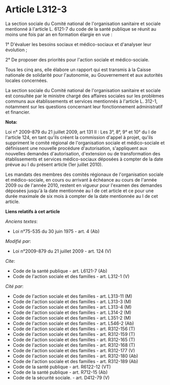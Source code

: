 # Article L312-3

La section sociale du Comité national de l'organisation sanitaire et sociale mentionné à l'article L. 6121-7 du code de la
santé publique se réunit au moins une fois par an en formation élargie en vue : 

1° D'évaluer les besoins sociaux et médico-sociaux et d'analyser leur évolution ; 

2° De proposer des priorités pour l'action sociale et médico-sociale. 

Tous les cinq ans, elle élabore un rapport qui est transmis à la Caisse nationale de solidarité pour l'autonomie, au
Gouvernement et aux autorités locales concernées. 

La section sociale du Comité national de l'organisation sanitaire et sociale est consultée par le ministre chargé des
affaires sociales sur les problèmes communs aux établissements et services mentionnés à l'article L. 312-1, notamment sur les
questions concernant leur fonctionnement administratif et financier.

**Nota:**

Loi n° 2009-879 du 21 juillet 2009, art 131 II : Les 3°, 8°, 9° et 10° du I de l'article 124, en tant qu'ils créent la
commission d'appel à projet, qu'ils suppriment le comité régional de l'organisation sociale et médico-sociale et définissent
une nouvelle procédure d'autorisation, s'appliquent aux nouvelles demandes d'autorisation, d'extension ou de transformation
des établissements et services médico-sociaux déposées à compter de la date prévue au I du présent article (1er juillet
2010).

Les mandats des membres des comités régionaux de l'organisation sociale et médico-sociale, en cours ou arrivant à échéance au
cours de l'année 2009 ou de l'année 2010, restent en vigueur pour l'examen des demandes déposées jusqu'à la date mentionnée
au I de cet article et ce pour une durée maximale de six mois à compter de la date mentionnée au I de cet article.

**Liens relatifs à cet article**

_Anciens textes_:

  - Loi n°75-535 du 30 juin 1975 - art. 4 (Ab)

_Modifié par_:

  - Loi n°2009-879 du 21 juillet 2009 - art. 124 (V)

_Cite_:

  - Code de la santé publique - art. L6121-7 (Ab)
  - Code de l'action sociale et des familles - art. L312-1 (V)

_Cité par_:

  - Code de l'action sociale et des familles - art. L313-11 (M)
  - Code de l'action sociale et des familles - art. L313-3 (M)
  - Code de l'action sociale et des familles - art. L313-4 (M)
  - Code de l'action sociale et des familles - art. L314-2 (M)
  - Code de l'action sociale et des familles - art. L351-2 (M)
  - Code de l'action sociale et des familles - art. L546-2 (Ab)
  - Code de l'action sociale et des familles - art. R312-156 (T)
  - Code de l'action sociale et des familles - art. R312-159 (T)
  - Code de l'action sociale et des familles - art. R312-165 (T)
  - Code de l'action sociale et des familles - art. R312-168 (T)
  - Code de l'action sociale et des familles - art. R312-177 (V)
  - Code de l'action sociale et des familles - art. R312-180 (Ab)
  - Code de l'action sociale et des familles - art. R312-189 (Ab)
  - Code de la santé publique - art. R6122-12 (VT)
  - Code de la santé publique - art. R712-15 (Ab)
  - Code de la sécurité sociale. - art. D412-79 (V)

